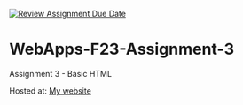 [![Review Assignment Due Date](https://classroom.github.com/assets/deadline-readme-button-24ddc0f5d75046c5622901739e7c5dd533143b0c8e959d652212380cedb1ea36.svg)](https://classroom.github.com/a/q2-Q7VCy)
# WebApps-F23-Assignment-3
Assignment 3 - Basic HTML

<p> Hosted at: <a href="https://44-563-webapps-f23.github.io/44563-webapps-f23-assignment3-alurichamanthi/"> My website</a></p>
